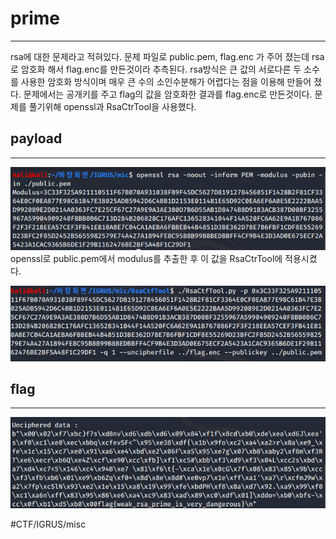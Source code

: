 # prime
- - - -
rsa에 대한 문제라고 적혀있다.
문제 파일로 public.pem, flag.enc 가 주어 졌는데 rsa로 암호화 해서 flag.enc를 만든것이라 추측된다.
rsa방식은 큰 값의 서로다른 두 소수를 사용한 암호화 방식이며 매우 큰 수의 소인수분해가 어렵다는 점을 이용해 만들어 졌다. 문제에서는 공개키를 주고 flag의 값을 암호화한 결과를 flag.enc로 만든것이다.
문제를 풀기위해 openssl과 RsaCtrTool을 사용했다.

## payload
- - - -
![](prime/%E1%84%8F%E1%85%A2%E1%86%B8%E1%84%8E%E1%85%A5.PNG)
openssl로 public.pem에서 modulus를 추출한 후 이 값을 RsaCtrTool에 적용시켰다.

![](prime/%E1%84%8F%E1%85%A2%E1%86%B8%E1%84%8E%E1%85%A52.PNG)


## flag
- - - -
![](prime/%E1%84%8F%E1%85%A2%E1%86%B8%E1%84%8E%E1%85%A53.PNG)

#CTF/IGRUS/misc